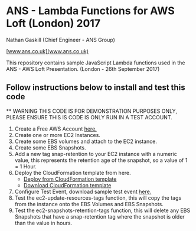 # ANS - Lambda Functions for AWS Loft (London) 2017

Nathan Gaskill (Chief Engineer - ANS Group)

[www.ans.co.uk](www.ans.co.uk)

This repository contains sample JavaScript Lambda functions used in the ANS - AWS Loft Presentation. 
(London - 26th September 2017) 

## Follow instructions below to install and test this code

** WARNING THIS CODE IS FOR DEMONSTRATION PURPOSES ONLY, PLEASE ENSURE THIS IS CODE IS ONLY RUN IN A TEST ACCOUNT.


1) Create a Free AWS Account [here.](http://aws.amazon.com/free)
2) Create one or more EC2 Instances.
3) Create some EBS volumes and attach to the EC2 instance.
4) Create some EBS Snapshots.
5) Add a new tag snap-retention to your EC2 instance with a numeric value, this represents the retention age of the snapshot, so a value of 1 = 1 Hour.
6) Deploy the CloudFormation template from here. 
    * [Deploy from CloudFormation template](https://us-west-2.console.aws.amazon.com/cloudformation/home?region=eu-west-2#/stacks/new?stackName=ans-awsloft-lambda-2017&templateURL=https://s3.eu-west-2.amazonaws.com/nathanguk/ans-awsloft-lambda-2017/lambda-demo.template)
    * [Download CloudFormation template](https://s3.eu-west-2.amazonaws.com/nathanguk/ans-awsloft-lambda-2017/lambda-demo.template)
7) Configure Test Event, download sample test event [here.](https://s3.eu-west-2.amazonaws.com/nathanguk/ans-awsloft-lambda-2017/test-event.json) 
8) Test the ec2-update-resources-tags function, this will copy the tags from the instance onto the EBS Volumes and EBS Snapshots.
9) Test the ec2-snapshots-retention-tags function, this will delete any EBS Snapshots that have a snap-retention tag where the snapshot is older than the value in hours.

